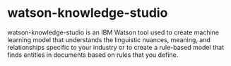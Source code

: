 # watson-knowledge-studio
watson-knowledge-studio is an IBM Watson tool used to create machine learning model that understands the linguistic nuances, meaning, and relationships specific to your industry or to create a rule-based model that finds entities in documents based on rules that you define.
